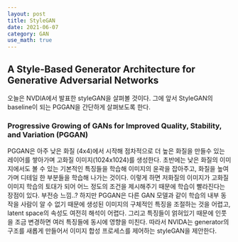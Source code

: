 ```yaml
---
layout: post
title: StyleGAN
date: 2021-06-07
category: GAN
use_math: true
---
```



## A Style-Based Generator Architecture for Generative Adversarial Networks

오늘은 NVDIA에서 발표한 styleGAN을 살펴볼 것이다. 그에 앞서 StyleGAN의 baseline이 되는 PGGAN을 간단하게 살펴보도록 한다.

### Progressive Growing of GANs for Improved Quality, Stability, and Variation (PGGAN) 

PGGAN은 아주 낮은 화질 (4x4)에서 시작해 점차적으로 더 높은 화질을 만들수 있는 레이어를 쌓아가며 고화질 이미지(1024x1024)를 생성한다.
초반에는 낮은 화질의 이미지에서도 볼 수 있는 기본적인 특징들을 학습해 이미지의 윤곽을 잡아주고, 화질을 높여가며 디테일 한 부분들을 학습해 나가는 것이다. 
이렇게 하면 저화질의 이미지가 고화질 이미지 학습의 토대가 되어 어느 정도의 조건을 제시해주기 때문에 학습이 빨라진다는 장점이 있다. 부전승 느낌..?
하지만 PGGAN은 다른 GAN 모델과 같이 학습의 내부 동작을 사람이 알 수 없기 때문에 생성된 이미지의 구체적인 특징을 조절하는 것을 어렵고, latent space의 속성도 여전히 해석이 어렵다.
그리고 특징들이 얽혀있기 때문에 인풋을 조금 변경하면 여러 특징들에 동시에 영향을 미친다. 
따라서 NVIDA는 generator의 구조를 새롭게 만들어서 이미지 합성 프로세스를 제어하는 styleGAN을 제안한다. 



